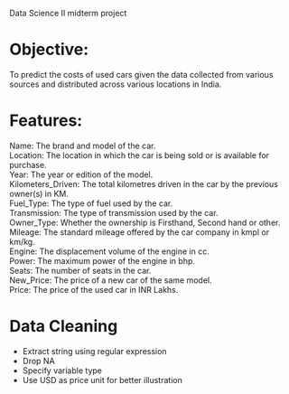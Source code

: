 Data Science II midterm project

# Objective:
To predict the costs of used cars given the data collected from various sources and distributed across various locations in India.

# Features:
Name: The brand and model of the car.  
Location: The location in which the car is being sold or is available for purchase.  
Year: The year or edition of the model.  
Kilometers_Driven: The total kilometres driven in the car by the previous owner(s) in KM.  
Fuel_Type: The type of fuel used by the car.  
Transmission: The type of transmission used by the car.  
Owner_Type: Whether the ownership is Firsthand, Second hand or other.  
Mileage: The standard mileage offered by the car company in kmpl or km/kg.  
Engine: The displacement volume of the engine in cc.  
Power: The maximum power of the engine in bhp.  
Seats: The number of seats in the car.  
New_Price: The price of a new car of the same model.  
Price: The price of the used car in INR Lakhs.  



# Data Cleaning
* Extract string using regular expression  
* Drop NA  
* Specify variable type
* Use USD as price unit for better illustration

